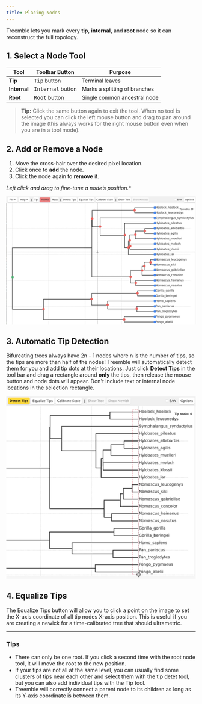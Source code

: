 ```yaml
---
title: Placing Nodes
---
```


Treemble lets you mark every **tip**, **internal**, and **root** node so it can reconstruct the full topology.

## 1. Select a Node Tool

| Tool | Toolbar Button | Purpose |
|------|----------------|---------|
| **Tip**      | <kbd>Tip</kbd> button | Terminal leaves |
| **Internal** | <kbd>Internal</kbd> button | Marks a splitting of branches |
| **Root**     | <kbd>Root</kbd> button | Single common ancestral node |

> **Tip:** Click the same button again to exit the tool. When no tool is selected you can click the left mouse button and drag to pan around the image (this always works for the right mouse button even when you are in a tool mode).

## 2. Add or Remove a Node

1. Move the cross-hair over the desired pixel location.  
2. Click once to **add** the node.  
3. Click the node again to **remove** it.

**Left click and drag* to fine-tune a node’s position.**

![Placing nodes screenshot](/img/Docs/all_but_one_node_placed.png)

## 3. Automatic Tip Detection

Bifurcating trees always have 2n - 1 nodes where n is the number of tips, so the tips are more than half of the nodes!  Treemble will automatically detect them for you and add tip dots at their locations. Just click **Detect Tips** in the tool bar and drag a rectangle around **only** the tips, then release the mouse button and node dots will appear. Don't include text or internal node locations in the selection rectangle.

![Placing nodes screenshot](/img/Docs/detect_tips_rectangle.png)

## 4. Equalize Tips

The Equalize Tips button will allow you to click a point on the image to set the X-axis coordinate of all tip nodes X-axis position.  This is useful if you are creating a newick for a time-calibrated tree that should ultrametric.

---

### Tips
* There can only be one root. If you click a second time with the root node tool, it will move the root to the new position.
* If your tips are not all at the same level, you can usually find some clusters of tips near each other and select them with the tip detet tool, but you can also add individual tips with the Tip tool.
* Treemble will correctly connect a parent node to its children as long as its Y-axis coordinate is between them.